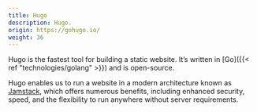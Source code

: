 ```yaml
---
title: Hugo
description: Hugo.
origin: https://gohugo.io/
weight: 36
---
```

Hugo is the fastest tool for building a static website. It’s written in [Go]({{< ref "technologies/golang" >}}) and is open-source.

Hugo enables us to run a website in a modern architecture known as <a href="https://jamstack.org" target="_blank">Jamstack</a>, which offers numerous benefits, including enhanced security, speed, and the flexibility to run anywhere without server requirements.
